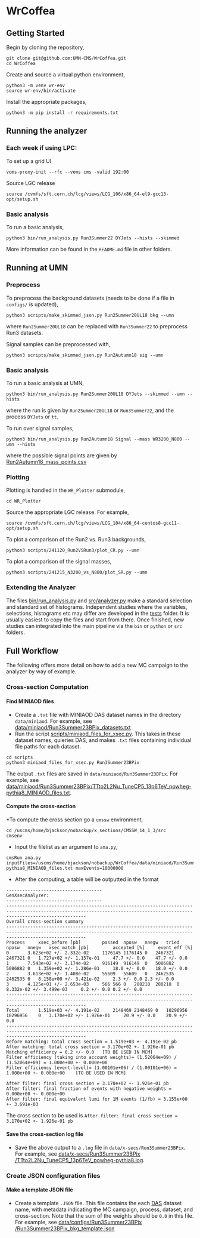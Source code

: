 # WrCoffea

## Getting Started
Begin by cloning the repository,
```
git clone git@github.com:UMN-CMS/WrCoffea.git
cd WrCoffea
```
Create and source a virtual python environment,
```
python3 -m venv wr-env
source wr-env/bin/activate
```
Install the appropriate packages,
```
python3 -m pip install -r requirements.txt
```

## Running the analyzer
### Each week if using LPC:
To set up a grid UI
```
voms-proxy-init --rfc --voms cms -valid 192:00
```
Source LGC release
```
source /cvmfs/sft.cern.ch/lcg/views/LCG_106/x86_64-el9-gcc13-opt/setup.sh
```
### Basic analysis
To run a basic analysis, 
```
python3 bin/run_analysis.py Run3Summer22 DYJets --hists --skimmed
```
More information can be found in the `README.md` file in other folders.

## Running at UMN
### Preprocess
To preprocess the background datasets (needs to be done if a file in `configs/` is updated),
```
python3 scripts/make_skimmed_json.py Run2Summer20UL18 bkg --umn
```
where `Run2Summer20UL18` can be replaced with `Run3Summer22` to preprocess Run3 datasets.

Signal samples can be preprocessed with,
```
python3 scripts/make_skimmed_json.py Run2Autumn18 sig --umn
```

### Basic analysis
To run a basic analysis at UMN, 
```
python3 bin/run_analysis.py Run2Summer20UL18 DYJets --skimmed --umn --hists
```
where the run is given by `Run2Summer20UL18` or `Run3Summer22`, and the process `DYJets` or `tt`.

To run over signal samples,
```
python3 bin/run_analysis.py Run2Autumn18 Signal --mass WR3200_N800 --umn --hists
```
where the possible signal points are given by [Run2Autumn18_mass_points.csv](https://github.com/UMN-CMS/WrCoffea/blob/main/data/Run2Autumn18_mass_points.csv)

### Plotting
Plotting is handled in the `WR_Plotter` submodule,
```
cd WR_Plotter
```

Source the appropriate LGC release. For example,
```
source /cvmfs/sft.cern.ch/lcg/views/LCG_104/x86_64-centos8-gcc11-opt/setup.sh
```

To plot a comparison of the Run2 vs. Run3 backgrounds,
```
python3 scripts/241120_Run2VSRun3/plot_CR.py --umn
```

To plot a comparison of the signal masses,
```
python3 scripts/241215_N3200_vs_N800/plot_SR.py --umn
```

### Extending the Analyzer

The files [bin/run_analysis.py](https://github.com/UMN-CMS/WrCoffea/blob/main/bin/run_analysis.py) and [src/analyzer.py](https://github.com/UMN-CMS/WrCoffea/blob/main/src/analyzer.py) make a standard selection and standard set of histograms. Independent studies where the variables, selections, histograms etc may differ are developed in the [tests](https://github.com/UMN-CMS/WrCoffea/tree/main/test) folder. It is usually easiest to copy the files and start from there. Once finished, new studies can integrated into the main pipeline via the `bin` or `python` or `src` folders.

## Full Workflow

The following offers more detail on how to add a new MC campaign to the analyzer by way of example. 

### Cross-section Computation
#### Find MINIAOD files
* Create a `.txt` file with MINIAOD DAS dataset names in the directory `data/miniaod`. For example, see [data/miniaod/Run3Summer23BPix_datasets.txt](https://github.com/UMN-CMS/WrCoffea/blob/add_skims/data/miniaod/Run3Summer23BPix_datasets.txt)
* Run the script [scripts/miniaod_files_for_xsec.py](https://github.com/UMN-CMS/WrCoffea/blob/add_skims/scripts/miniaod_files_for_xsec.py). This takes in these dataset names, quieries DAS, and makes `.txt` files containing individual file paths for each dataset.
```
cd scripts
python3 miniaod_files_for_xsec.py Run3Summer23BPix
```
The output `.txt` files are saved in `data/miniaod/Run3Summer23BPix`. For example, see [data/miniaod/Run3Summer23BPix/TTto2L2Nu_TuneCP5_13p6TeV_powheg-pythia8_MINIAOD_files.txt](https://github.com/UMN-CMS/WrCoffea/blob/add_skims/data/miniaod/Run3Summer23BPix/TTto2L2Nu_TuneCP5_13p6TeV_powheg-pythia8_MINIAOD_files.txt).

#### Compute the cross-section
*To compute the cross section go a `cmssw` environment,
```
cd /uscms/home/bjackson/nobackup/x_sections/CMSSW_14_1_3/src
cmsenv
```
* Input the filelist as an argument to `ana.py`,
```
cmsRun ana.py inputFiles=/uscms/home/bjackson/nobackup/WrCoffea/data/miniaod/Run3Summer23BPix/TTto2L2Nu_TuneCP5_13p6TeV_powheg-pythia8_MINIAOD_files.txt maxEvents=10000000
```
* After the computing, a table will be outputted in the format
```
------------------------------------
GenXsecAnalyzer:
------------------------------------
-------------------------------------------------------------------------------------------------------------------------------------------------------------------------- 
Overall cross-section summary 
--------------------------------------------------------------------------------------------------------------------------------------------------------------------------
Process		xsec_before [pb]		passed	nposw	nnegw	tried	nposw	nnegw 	xsec_match [pb]			accepted [%]	 event_eff [%]
0		3.623e+02 +/- 2.332e-02		1176145	1176145	0	2467321	2467321	0	1.727e+02 +/- 1.157e-01		47.7 +/- 0.0	47.7 +/- 0.0
1		7.543e+02 +/- 3.174e-02		916149	916149	0	5086882	5086882	0	1.359e+02 +/- 1.286e-01		18.0 +/- 0.0	18.0 +/- 0.0
2		3.613e+02 +/- 1.408e-02		55609	55609	0	2462535	2462535	0	8.158e+00 +/- 3.421e-02		2.3 +/- 0.0	2.3 +/- 0.0
3		4.125e+01 +/- 2.653e-03		566	566	0	280218	280218	0	8.332e-02 +/- 3.499e-03		0.2 +/- 0.0	0.2 +/- 0.0
-------------------------------------------------------------------------------------------------------------------------------------------------------------------------- 
Total		1.519e+03 +/- 4.191e-02		2148469	2148469	0	10296956	10296956	0	3.170e+02 +/- 1.926e-01		20.9 +/- 0.0	20.9 +/- 0.0
--------------------------------------------------------------------------------------------------------------------------------------------------------------------------
Before matching: total cross section = 1.519e+03 +- 4.191e-02 pb
After matching: total cross section = 3.170e+02 +- 1.926e-01 pb
Matching efficiency = 0.2 +/- 0.0   [TO BE USED IN MCM]
Filter efficiency (taking into account weights)= (1.52064e+09) / (1.52064e+09) = 1.000e+00 +- 0.000e+00
Filter efficiency (event-level)= (1.00101e+06) / (1.00101e+06) = 1.000e+00 +- 0.000e+00    [TO BE USED IN MCM]

After filter: final cross section = 3.170e+02 +- 1.926e-01 pb
After filter: final fraction of events with negative weights = 0.000e+00 +- 0.000e+00
After filter: final equivalent lumi for 1M events (1/fb) = 3.155e+00 +- 3.691e-03
```
The cross section to be used is `After filter: final cross section = 3.170e+02 +- 1.926e-01 pb`

#### Save the cross-section log file 

* Save the above output to a `.log` file in `data/x-secs/Run3Summer23BPix`. For example, see [data/x-secs/Run3Summer23BPix
/TTto2L2Nu_TuneCP5_13p6TeV_powheg-pythia8.log](https://github.com/UMN-CMS/WrCoffea/blob/add_skims/data/x-secs/Run3Summer23BPix/TTto2L2Nu_TuneCP5_13p6TeV_powheg-pythia8.log).

### Create JSON configuration files

#### Make a template JSON file

* Create a template `.JSON` file. This file contains the each [DAS](https://cmsweb.cern.ch/das/) dataset name, with metadata indicating the MC campaign, process, dataset, and cross-section. Note that the sum of the weights should be `0.0` in this file. For example, see [data/configs/Run3Summer23BPix
/Run3Summer23BPix_bkg_template.json](https://github.com/UMN-CMS/WrCoffea/blob/add_skims/data/configs/Run3Summer23BPix/Run3Summer23BPix_bkg_template.json)

